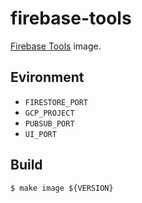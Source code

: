 # firebase-tools

[Firebase Tools](https://www.npmjs.com/package/firebase-tools) image.

## Evironment

- `FIRESTORE_PORT`
- `GCP_PROJECT`
- `PUBSUB_PORT` 
- `UI_PORT`

## Build

```
$ make image ${VERSION}
```
